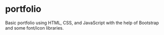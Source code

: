 # portfolio
Basic portfolio using HTML, CSS, and JavaScript with the help of Bootstrap and some font/icon libraries.

